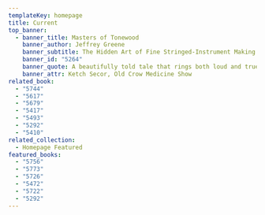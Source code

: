 ```yaml
---
templateKey: homepage
title: Current
top_banner:
  - banner_title: Masters of Tonewood
    banner_author: Jeffrey Greene
    banner_subtitle: The Hidden Art of Fine Stringed-Instrument Making
    banner_id: "5264"
    banner_quote: A beautifully told tale that rings both loud and true
    banner_attr: Ketch Secor, Old Crow Medicine Show
related_book:
  - "5744"
  - "5617"
  - "5679"
  - "5417"
  - "5493"
  - "5292"
  - "5410"
related_collection:
  - Homepage Featured
featured_books:
  - "5756"
  - "5773"
  - "5726"
  - "5472"
  - "5722"
  - "5292"
---
```

